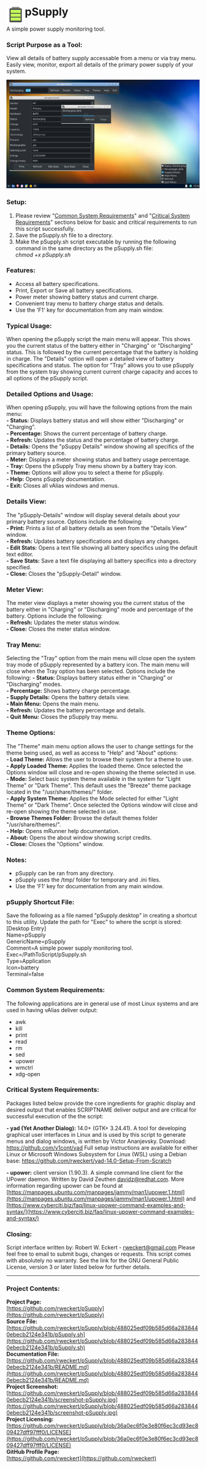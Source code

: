 # <img align="left" width="48" src="Icon-pSupply.png" /> pSupply
A simple power supply monitoring tool.

### Script Purpose as a Tool:
View all details of battery supply accessable from a menu or via tray menu. Easily view, monitor, export all details of the primary power supply of your system.

![pSupply Screenshot](https://github.com/rweckert/pSupply/blob/488025edf09b585d66a2838440ebecb2124e341b/screenshot-pSupply.jpg)

### Setup:
1. Please review "[Common System Requirements](https://github.com/rweckert/pSupply/blob/main/README.md#common-system-requirements)" and "[Critical System Requirements](https://github.com/rweckert/pSupply/blob/main/README.md#critical-system-requirements)" sections below for basic and critical requirements to run this script successfully. <br/>
2. Save the pSupply.sh file to a directory. <br/>
3. Make the pSupply.sh script executable by running the following command in the same directory as the pSupply.sh file: <br/>
_chmod +x pSupply.sh_

### Features:
- Access all battery specifications. <br/>
- Print, Export or Save all battery specifications. <br/>
- Power meter showing battery status and current charge. <br/>
- Convenient tray menu to battery charge status and details. <br/>
- Use the 'F1' key for documentation from any main window. <br/>

### Typical Usage:
When opening the pSupply script the main menu will appear. This shows you the current status of the battery either in "Charging" or "Discharging" status. This is followed by the current percentage that the battery is holding in charge. The "Details" option will open a detailed view of battery specifications and status. The option for "Tray" allows you to use pSupply from the system tray showing current current charge capacity and acces to all options of the pSupply script.

### Detailed Options and Usage:
When opening pSupply, you will have the following options from the main menu: <br/>
**- Status:** Displays battery status and will show either "Discharging" or "Charging". <br/>
**- Percentage:** Shows the current percentage of battery charge. <br/>
**- Refresh:** Updates the status and the percentage of battery charge. <br/>
**- Details:** Opens the "pSuppy Details" window showing all specifics of the primary battery source. <br/>
**- Meter:** Displays a meter showing status and battery usage percentage. <br/>
**- Tray:** Opens the pSupply Tray menu shown by a battery tray icon. <br/>
**- Theme:** Options will allow you to select a theme for pSupply. <br/>
**- Help:** Opens pSupply documentation. <br/>
**- Exit:** Closes all vAlias windows and menus.

### Details View:
The "pSupply-Details" window will display several details about your primary battery source. Options include the following: <br/>
**- Print:** Prints a list of all battery details as seen from the "Details View" window. <br/>
**- Refresh:** Updates battery specifications and displays any changes. <br/>
**- Edit Stats:** Opens a text file showing all battery specifics using the default text editor. <br/>
**- Save Stats:** Save a text file displaying all battery specifics into a directory specified. <br/>
**- Close:** Closes the "pSupply-Detail" window. <br/>

### Meter View:
The meter view displays a meter showing you the current status of the battery either in "Charging" or "Discharging" mode and percentage of the battery. Options include the following: <br/>
**- Refresh:** Updates the meter status window. <br/>
**- Close:** Closes the meter status window. <br/>

### Tray Menu:
Selecting the "Tray" option from the main menu will close open the system tray mode of pSupply represented by a battery icon. The main menu will close when the Tray option has been selected. Options include the following:
**- Status:** Displays battery status either in "Charging" or "Discharging" modes. <br/>
**- Percentage:** Shows battery charge percentage. <br/>
**- Supply Details:** Opens the battery details view. <br/>
**- Main Menu:** Opens the main menu. <br/>
**- Refresh:** Updates the battery percentage and details. <br/>
**- Quit Menu:** Closes the pSupply tray menu. <br/>

### Theme Options:
The "Theme" main menu option allows the user to change settings for the theme being used, as well as access to "Help" and "About" options:<br/>
**- Load Theme:** Allows the user to browse their system for a theme to use.<br/>
**- Apply Loaded Theme:** Applies the loaded theme. Once selected the Options window will close and re-open showing the theme selected in use.<br/>
**- Mode:** Select basic system theme available in the system for "Light Theme" or "Dark Theme". This default uses the "Breeze" theme package located in the "/usr/share/themes/" folder.<br/>
**- Apply System Theme:** Applies the Mode selected for either "Light Theme" or "Dark Theme". Once selected the Options window will close and re-open showing the theme selected in use.<br/>
**- Browse Themes Folder:** Browse the default themes folder "/usr/share/themes/".<br/>
**- Help:** Opens mRunner help documentation.<br/>
**- About:** Opens the about window showing script credits.<br/>
**- Close:** Closes the "Options" window.

### Notes:
- pSupply can be ran from any directory. <br/>
- pSupply uses the /tmp/ folder for temporary and .ini files. <br/>
- Use the 'F1' key for documentation from any main window. <br/>

### pSupply Shortcut File:
Save the following as a file named "pSupply.desktop" in creating a shortcut to this utility. Update the path for "Exec" to where the script is stored: <br/>
[Desktop Entry] <br/>
Name=pSupply <br/>
GenericName=pSupply <br/>
Comment=A simple power supply monitoring tool. <br/>
Exec=/PathToScript/pSupply.sh <br/>
Type=Application <br/>
Icon=battery <br/>
Terminal=false <br/>

### Common System Requirements:
The following applications are in general use of most Linux systems and are used in having vAlias deliver output:
- awk
- kill
- print
- read
- rm
- sed
- upower
- wmctrl
- xdg-open

### Critical System Requirements:
Packages listed below provide the core ingredients for graphic display and desired output that enables SCRIPTNAME deliver output and are critical for successful execution of the the script:

**- yad (Yet Another Dialog):** 14.0+ (GTK+ 3.24.41). A tool for developing graphical user interfaces in Linux and is used by this script to generate menus and dialog windows, is written by Victor Ananjevsky. Download: https://github.com/v1cont/yad Full setup instructions are available for either Linux or Microsoft Windows Subsystem for Linux (WSL) using a Debian base: https://github.com/rweckert/yad-14.0-Setup-From-Scratch

**- upower:** client version (1.90.3). A simple command line client for the UPower daemon. Written by David Zeuthen davidz@redhat.com. More information regarding upower can be found at [https://manpages.ubuntu.com/manpages/jammy/man1/upower.1.html](https://manpages.ubuntu.com/manpages/jammy/man1/upower.1.html) and [https://www.cyberciti.biz/faq/linux-upower-command-examples-and-syntax/](https://www.cyberciti.biz/faq/linux-upower-command-examples-and-syntax/)

### Closing:
Script interface written by: Robert W. Eckert - rweckert@gmail.com Please feel free to email to submit bugs, changes or requests. This script comes with absolutely no warranty. See the link for the GNU General Public License, version 3 or later listed below for further details.

---

### Project Contents:
**Project Page:** <br/>
[https://github.com/rweckert/pSupply](https://github.com/rweckert/pSupply) <br/>
**Source File:** <br/>
[https://github.com/rweckert/pSupply/blob/488025edf09b585d66a2838440ebecb2124e341b/pSupply.sh](https://github.com/rweckert/pSupply/blob/488025edf09b585d66a2838440ebecb2124e341b/pSupply.sh) <br/>
**Documentation File:** <br/>
[https://github.com/rweckert/pSupply/blob/488025edf09b585d66a2838440ebecb2124e341b/README.md](https://github.com/rweckert/pSupply/blob/488025edf09b585d66a2838440ebecb2124e341b/README.md) <br/>
**Project Screenshot:** <br/>
[https://github.com/rweckert/pSupply/blob/488025edf09b585d66a2838440ebecb2124e341b/screenshot-pSupply.jpg](https://github.com/rweckert/pSupply/blob/488025edf09b585d66a2838440ebecb2124e341b/screenshot-pSupply.jpg) <br/>
**Project Licensing:** <br/>
[https://github.com/rweckert/pSupply/blob/36a0ec6f0e3e80f6ec3cd93ec809427dff97fff0/LICENSE](https://github.com/rweckert/pSupply/blob/36a0ec6f0e3e80f6ec3cd93ec809427dff97fff0/LICENSE) <br/>
**GitHub Profile Page:** <br/>
[https://github.com/rweckert](https://github.com/rweckert)
